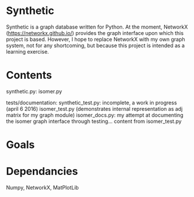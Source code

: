# Synthetic
Synthetic is a graph database written for Python. At the moment, NetworkX (https://networkx.github.io/) provides the graph interface upon which this project is based. However, I hope to replace NetworkX with my own graph system, not for any shortcoming, but because this project is intended as a learning exercise.

# Contents
synthetic.py:
isomer.py

tests/documentation:
synthetic_test.py: incomplete, a work in progress (april 6 2016)
isomer_test.py (demonstrates internal representation as adj matrix for my graph module)
isomer_docs.py: my attempt at documenting the isomer graph interface through testing... content from isomer_test.py

# Goals

# Dependancies
Numpy, NetworkX, MatPlotLib
